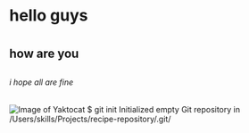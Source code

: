 # hello guys <h1> 
## how are you<h2> 
###### i hope all are fine <h6> 
![Image of Yaktocat](https://octodex.github.com/images/yaktocat.png)
$ git init
Initialized empty Git repository in /Users/skills/Projects/recipe-repository/.git/
